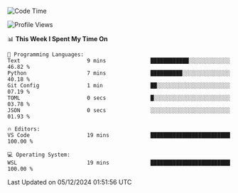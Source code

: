 <!--START_SECTION:waka-->
![Code Time](http://img.shields.io/badge/Code%20Time-777%20hrs%2024%20mins-blue)

![Profile Views](http://img.shields.io/badge/Profile%20Views-7-blue)

📊 **This Week I Spent My Time On** 

```text
💬 Programming Languages: 
Text                     9 mins              ████████████░░░░░░░░░░░░░   46.82 % 
Python                   7 mins              ██████████░░░░░░░░░░░░░░░   40.18 % 
Git Config               1 min               ██░░░░░░░░░░░░░░░░░░░░░░░   07.19 % 
TOML                     0 secs              █░░░░░░░░░░░░░░░░░░░░░░░░   03.78 % 
JSON                     0 secs              ░░░░░░░░░░░░░░░░░░░░░░░░░   01.93 % 

🔥 Editors: 
VS Code                  19 mins             █████████████████████████   100.00 % 

💻 Operating System: 
WSL                      19 mins             █████████████████████████   100.00 % 
```


 Last Updated on 05/12/2024 01:51:56 UTC
<!--END_SECTION:waka-->
